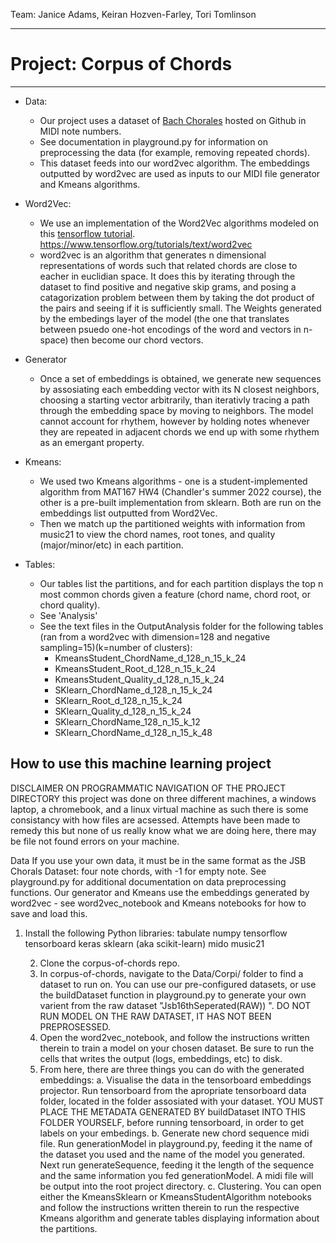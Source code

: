 Team: Janice Adams, Keiran Hozven-Farley, Tori Tomlinson

***
# **Project: Corpus of Chords**
***
 * Data:  
    * Our project uses a dataset of [Bach Chorales](https://github.com/czhuang/JSB-Chorales-dataset) hosted on Github in MIDI note numbers.
    * See documentation in playground.py for information on preprocessing the data (for example, removing repeated chords).
    * This dataset feeds into our word2vec algorithm. The embeddings outputted by word2vec are used as inputs to our MIDI file generator and Kmeans algorithms.
      
 * Word2Vec:  
    * We use an implementation of the Word2Vec algorithms modeled on this [tensorflow tutorial](https://www.tensorflow.org/tutorials/text/word2vec).
    https://www.tensorflow.org/tutorials/text/word2vec
    * word2vec is an algorithm that generates n dimensional representations of words such that related chords are close to eacher in
    euclidian space. It does this by iterating through the dataset to find positive and negative skip grams, and posing a catagorization problem between them by taking the dot product of the pairs and seeing if it is sufficiently small. The Weights generated by the embedings layer of the model (the one that translates between psuedo one-hot encodings of the word and vectors in n-space) then become our chord vectors.

 * Generator 
    * Once a set of embeddings is obtained, we generate new sequences by assosiating each embedding vector with its N closest neighbors, choosing a starting vector arbitrarily, than iterativly tracing a path through the embedding space by moving to neighbors. The model cannot account for rhythem, however by holding notes whenever they are repeated in adjacent chords we end up with some rhythem as an emergant property.

 * Kmeans:  
    * We used two Kmeans algorithms - one is a student-implemented algorithm from MAT167 HW4 (Chandler's summer 2022 course), the other is a pre-built implementation from sklearn. Both are run on the embeddings list outputted from Word2Vec. 
    * Then we match up the partitioned weights with information from music21 to view the chord names, root tones, and quality (major/minor/etc) in each partition. 
      
 * Tables:  
   * Our tables list the partitions, and for each partition displays the top n most common chords given a feature (chord name, chord root, or chord quality). 
   * See 'Analysis' 
   * See the text files in the OutputAnalysis folder for the following tables (ran from a word2vec with dimension=128 and negative sampling=15)(k=number of clusters):
      * KmeansStudent_ChordName_d_128_n_15_k_24
      * KmeansStudent_Root_d_128_n_15_k_24
      * KmeansStudent_Quality_d_128_n_15_k_24
      * SKlearn_ChordName_d_128_n_15_k_24
      * SKlearn_Root_d_128_n_15_k_24
      * SKlearn_Quality_d_128_n_15_k_24
      * SKlearn_ChordName_128_n_15_k_12
      * SKlearn_ChordName_d_128_n_15_k_48
      
    
## **How to use this machine learning project**  

DISCLAIMER ON PROGRAMMATIC NAVIGATION OF THE PROJECT DIRECTORY
   this project was done on three different machines, a windows laptop, a chromebook, and a linux virtual machine
   as such there is some consistancy with how files are acsessed. Attempts have been made to remedy this but none of us really
   know what we are doing here, there may be file not found errors on your machine.

  Data 
   	If you use your own data, it must be in the same format as the JSB Chorals Dataset: four note chords, with -1 for empty note. See playground.py for additional documentation on data preprocessing functions. Our generator and Kmeans use the embeddings generated by word2vec - see word2vec_notebook and Kmeans notebooks for how to save and load this.
	
1. Install the following Python libraries:
		tabulate
		numpy
		tensorflow
		tensorboard
		keras
		sklearn (aka scikit-learn)
		mido
      		music21

   2. Clone the corpus-of-chords repo.
   3. In corpus-of-chords, navigate to the Data/Corpi/ folder to find a dataset to run on. You can use our pre-configured datasets, or use the buildDataset function in playground.py to generate your own varient from the raw dataset "Jsb16thSeperated(RAW)) ". DO NOT RUN MODEL ON THE RAW DATASET, IT HAS NOT BEEN PREPROSESSED.
   3. Open the word2vec_notebook, and follow the instructions written therein to train a model on your chosen dataset. Be sure to run the cells that writes the output (logs, embeddings, etc) to disk.
   4. From here, there are three things you can do with the generated embeddings:
      a. Visualise the data in the tensorboard embeddings projector. Run tensorboard from the apropriate tensorboard data folder, located in the folder assosiated with your dataset. YOU MUST PLACE THE METADATA GENERATED BY buildDataset INTO THIS FOLDER YOURSELF, before running tensorboard, in order to get labels on your embedings. 
      b. Generate new chord sequence midi file. Run generationModel in playground.py, feeding it the name of the dataset you used and the name of the model you generated. Next run generateSequence, feeding it the length of the sequence and the same information you fed generationModel. A midi file will be output into the root project directory. 
      c. Clustering. You can open either the KmeansSklearn or KmeansStudentAlgorithm notebooks and follow the instructions written therein to run the respective Kmeans algorithm and generate tables displaying information about the partitions. 
 

##
